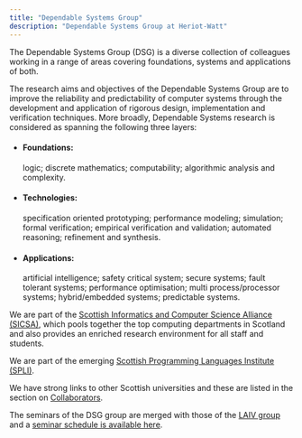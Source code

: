 ```yaml
---
title: "Dependable Systems Group"
description: "Dependable Systems Group at Heriot-Watt"
---
```


<!-- {{< lead >}}
Dependable Systems Group at Heriot-Watt
{{< /lead >}} -->


The Dependable Systems Group (DSG) is a diverse collection of
colleagues working in a range of areas covering foundations, 
systems and applications of both.

The research aims and objectives of the Dependable Systems Group are
to improve the reliability and predictability of computer systems
through the development and application of rigorous design,
implementation and verification techniques. More broadly, Dependable
Systems research is considered as spanning the following three layers:

- #### Foundations: 
   logic; discrete mathematics; computability; algorithmic analysis and complexity.  
- #### Technologies: 
   specification oriented prototyping; performance modeling; simulation;
   formal verification; empirical verification and validation; automated reasoning; refinement and synthesis.  
- #### Applications: 
   artificial intelligence; safety critical system; secure systems; fault tolerant systems;
   performance optimisation; multi process/processor systems; hybrid/embedded systems; predictable systems.  

We are part of the [Scottish Informatics and Computer Science Alliance
(SICSA)](https://www.sicsa.ac.uk/), which pools together the top computing departments in
Scotland and also provides an enriched research environment for all
staff and students.

We are part of the emerging [Scottish Programming Languages Institute (SPLI)](https://scottish-pl-institute.github.io/).

We have strong links to other Scottish universities and these are
listed in the section on [Collaborators](collaborations).

The seminars of the DSG group are merged with those of the [LAIV group](http://laiv.uk/) and a [seminar schedule is available here](https://laiv.uk/laiv-seminars/).

 
<!-- ![DSG Logo](header_dsg.png)  -->

<!--
Version 2 of a __testing text__:

![A stylised photograph of a purple squid on a pink backdrop.](squid.jpg "Photo by [Jippe Joosten](https://unsplash.com/@jippe_joosten?utm_source=unsplash&utm_medium=referral&utm_content=creditCopyText) on [Unsplash](https://unsplash.com/s/photos/vibrant-purple?utm_source=unsplash&utm_medium=referral&utm_content=creditCopyText).")
-->
